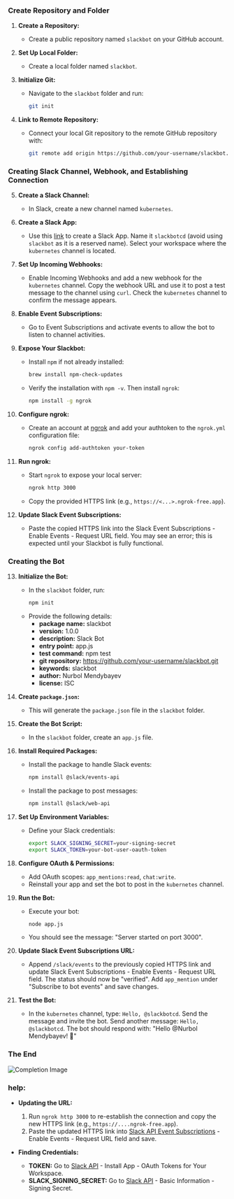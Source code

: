 ### Create Repository and Folder

1. **Create a Repository:**
   - Create a public repository named `slackbot` on your GitHub account.

2. **Set Up Local Folder:**
   - Create a local folder named `slackbot`.

3. **Initialize Git:**
   - Navigate to the `slackbot` folder and run:
     ```bash
     git init
     ```

4. **Link to Remote Repository:**
   - Connect your local Git repository to the remote GitHub repository with:
     ```bash
     git remote add origin https://github.com/your-username/slackbot.git
     ```

### Creating Slack Channel, Webhook, and Establishing Connection

5. **Create a Slack Channel:**
   - In Slack, create a new channel named `kubernetes`.

6. **Create a Slack App:**
   - Use this [link](https://api.slack.com/apps) to create a Slack App. Name it `slackbotcd` (avoid using `slackbot` as it is a reserved name). Select your workspace where the `kubernetes` channel is located.

7. **Set Up Incoming Webhooks:**
   - Enable Incoming Webhooks and add a new webhook for the `kubernetes` channel. Copy the webhook URL and use it to post a test message to the channel using `curl`. Check the `kubernetes` channel to confirm the message appears.

8. **Enable Event Subscriptions:**
   - Go to Event Subscriptions and activate events to allow the bot to listen to channel activities.

9. **Expose Your Slackbot:**
   - Install `npm` if not already installed:
     ```bash
     brew install npm-check-updates
     ```
   - Verify the installation with `npm -v`. Then install `ngrok`:
     ```bash
     npm install -g ngrok
     ```

10. **Configure ngrok:**
    - Create an account at [ngrok](https://ngrok.com/) and add your authtoken to the `ngrok.yml` configuration file:
      ```bash
      ngrok config add-authtoken your-token
      ```

11. **Run ngrok:**
    - Start `ngrok` to expose your local server:
      ```bash
      ngrok http 3000
      ```
    - Copy the provided HTTPS link (e.g., `https://<...>.ngrok-free.app`).

12. **Update Slack Event Subscriptions:**
    - Paste the copied HTTPS link into the Slack Event Subscriptions - Enable Events - Request URL field. You may see an error; this is expected until your Slackbot is fully functional.

### Creating the Bot

13. **Initialize the Bot:**
    - In the `slackbot` folder, run:
      ```bash
      npm init
      ```
    - Provide the following details:
      - **package name:** slackbot
      - **version:** 1.0.0
      - **description:** Slack Bot
      - **entry point:** app.js
      - **test command:** npm test
      - **git repository:** https://github.com/your-username/slackbot.git
      - **keywords:** slackbot
      - **author:** Nurbol Mendybayev
      - **license:** ISC

14. **Create `package.json`:**
    - This will generate the `package.json` file in the `slackbot` folder.

15. **Create the Bot Script:**
    - In the `slackbot` folder, create an `app.js` file.

16. **Install Required Packages:**
    - Install the package to handle Slack events:
      ```bash
      npm install @slack/events-api
      ```
    - Install the package to post messages:
      ```bash
      npm install @slack/web-api
      ```

17. **Set Up Environment Variables:**
    - Define your Slack credentials:
      ```bash
      export SLACK_SIGNING_SECRET=your-signing-secret
      export SLACK_TOKEN=your-bot-user-oauth-token
      ```

18. **Configure OAuth & Permissions:**
    - Add OAuth scopes: `app_mentions:read`, `chat:write`.
    - Reinstall your app and set the bot to post in the `kubernetes` channel.

19. **Run the Bot:**
    - Execute your bot:
      ```bash
      node app.js
      ```
    - You should see the message: "Server started on port 3000".

20. **Update Slack Event Subscriptions URL:**
    - Append `/slack/events` to the previously copied HTTPS link and update Slack Event Subscriptions - Enable Events - Request URL field. The status should now be "verified". Add `app_mention` under "Subscribe to bot events" and save changes.

21. **Test the Bot:**
    - In the `kubernetes` channel, type: `Hello, @slackbotcd`. Send the message and invite the bot. Send another message: `Hello, @slackbotcd`. The bot should respond with: "Hello @Nurbol Mendybayev! :tada:"

### **The End**

![Completion Image](tada.png)

### help:

* **Updating the URL:**
  1. Run `ngrok http 3000` to re-establish the connection and copy the new HTTPS link (e.g., `https://....ngrok-free.app`).
  2. Paste the updated HTTPS link into [Slack API Event Subscriptions](https://api.slack.com/) - Enable Events - Request URL field and save.

* **Finding Credentials:**
  - **TOKEN:** Go to [Slack API](https://api.slack.com/) - Install App - OAuth Tokens for Your Workspace.
  - **SLACK_SIGNING_SECRET:** Go to [Slack API](https://api.slack.com/) - Basic Information - Signing Secret.
